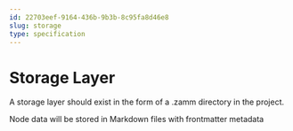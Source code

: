 ```yaml
---
id: 22703eef-9164-436b-9b3b-8c95fa8d46e8
slug: storage
type: specification
---
```


# Storage Layer

A storage layer should exist in the form of a .zamm directory in the project.

Node data will be stored in Markdown files with frontmatter metadata
